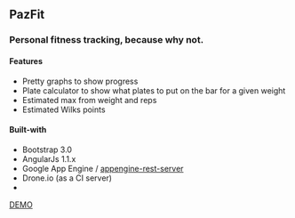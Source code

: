 ## PazFit

### Personal fitness tracking, because why not.

#### Features
* Pretty graphs to show progress
* Plate calculator to show what plates to put on the bar for a given weight
* Estimated max from weight and reps
* Estimated Wilks points

#### Built-with
* Bootstrap 3.0
* AngularJs 1.1.x
* Google App Engine / [appengine-rest-server](https://code.google.com/p/appengine-rest-server/)
* Drone.io (as a CI server)
* 

[DEMO](ajpaz531.appspot.com)

